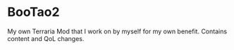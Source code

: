 # BooTao2
My own Terraria Mod that I work on by myself for my own benefit. 
Contains content and QoL changes.